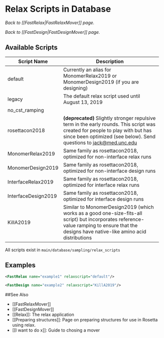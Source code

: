 # Relax Scripts in Database

*Back to [[FastRelax|FastRelaxMover]] page.*

*Back to [[FastDesign|FastDesignMover]] page.*

## Available Scripts

| Script Name | Description |
| ----------- | ----------- |
| default     | Currently an alias for MonomerRelax2019 or MonomerDesign2019 (if you are designing) |
| legacy      | The default relax script used until August 13, 2019 |
| no_cst_ramping | |
| rosettacon2018 | **(deprecated)** Slightly stronger repulsive term in the early rounds. This script was created for people to play with but has since been optimized (see below). Send questions to jack@med.unc.edu |
| MonomerRelax2019 | Same family as rosettacon2018, optimized for non-interface relax runs |
| MonomerDesign2019 | Same family as rosettacon2018, optimized for non-interface design runs |
| InterfaceRelax2019 | Same family as rosettacon2018, optimized for interface relax runs |
| InterfaceDesign2019 | Same family as rosettacon2018, optimized for interface design runs |
| KillA2019 | Similar to MonomerDesign2019 (which works as a good one-size-fits-all script) but incorporates reference-value ramping to ensure that the designs have native-like amino acid distributions |

All scripts exist in `main/database/sampling/relax_scripts`

## Examples

```xml
<FastRelax name="example1" relaxscript="default"/>

<FastDesign name="example2" relaxscript="KillA2019"/>
```

##See Also
* [[FastRelaxMover]]
* [[FastDesignMover]]
* [[Relax]]: The relax application
* [[Preparing structures]]: Page on preparing structures for use in Rosetta using relax.
* [[I want to do x]]: Guide to chosing a mover
